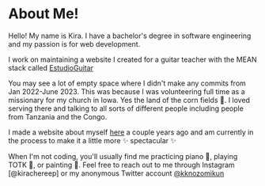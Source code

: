 # About Me!
Hello! My name is Kira. I have a bachelor's degree in software engineering and my passion is for web development.

I work on maintaining a website I created for a guitar teacher with the MEAN stack called [EstudioGuitar](estudioguitar.com)

You may see a lot of empty space where I didn't make any commits from Jan 2022-June 2023. This was because I was volunteering
full time as a missionary for my church in Iowa. Yes the land of the corn fields 🌽. I loved serving there and talking to all
sorts of different people including people from Tanzania and the Congo.

I made a website about myself [here](https://kirapeters.github.io/) a couple years ago and am currently in the process to make it
a little more ✨ spectacular ✨

When I'm not coding, you'll usually find me practicing piano 🎹, playing TOTK 👾, or painting 🎨.
Feel free to reach out to me through Instagram [@kirachereep] or my anonymous Twitter account [@kknozomikun](https://twitter.com/kknozomikun)

<!---
kirapeters/kirapeters is a ✨ special ✨ repository because its `README.md` (this file) appears on your GitHub profile.
You can click the Preview link to take a look at your changes.
--->
